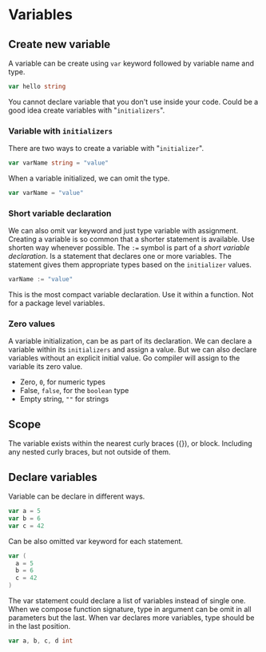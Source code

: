 # Variables

## Create new variable

A variable can be create using `var` keyword followed by variable name and type.

```go
var hello string
```

You cannot declare variable that you don't use inside your code. Could be a good idea create variables with "`initializers`".

### Variable with `initializers`

There are two ways to create a variable with "`initializer`".

```go
var varName string = "value"
```

When a variable initialized, we can omit the type.

```go
var varName = "value"
```

### Short variable declaration

We can also omit var keyword and just type variable with assignment. Creating a variable is so common that a shorter statement is available. Use shorten way whenever possible. The `:=` symbol is part of a *short variable declaration*. Is a statement that declares one or more variables. The statement gives them appropriate types based on the `initializer` values.

```go
varName := "value"
```

This is the most compact variable declaration. Use it within a function. Not for a package level variables.

### Zero values

A variable initialization, can be as part of its declaration. We can declare a variable within its `initializers` and assign a value. But we can also declare variables without an explicit initial value. Go compiler will assign to the variable its zero value.

 - Zero, `0`, for numeric types
 - False, `false`, for the `boolean` type
 - Empty string, `""` for strings

## Scope

The variable exists within the nearest curly braces ({}), or block. Including any nested curly braces, but not outside of them.


## Declare variables

Variable can be declare in different ways.

```go
var a = 5
var b = 6
var c = 42
```

Can be also omitted var keyword for each statement.

```go
var (
  a = 5
  b = 6
  c = 42
)
```

The var statement could declare a list of variables instead of single one. When we compose function signature, type in argument can be omit in all parameters but the last. When var declares more variables, type should be in the last position.

```go
var a, b, c, d int
```